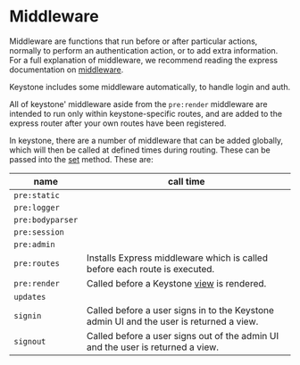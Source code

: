 # Middleware

Middleware are functions that run before or after particular actions, normally to perform an authentication action, or to add extra information. For a full explanation of middleware, we recommend reading the express documentation on [middleware](https://expressjs.com/en/guide/using-middleware.html).

Keystone includes some middleware automatically, to handle login and auth.

All of keystone' middleware aside from the `pre:render` middleware are intended to run only within keystone-specific routes, and are added to the express router after your own routes have been registered.

In keystone, there are a number of middleware that can be added globally, which will then be called at defined times during routing. These can be passed into the [set](/api/methods/set) method. These are:

name | call time
---|---
`pre:static` |
`pre:logger` |
`pre:bodyparser` |
`pre:session` |
`pre:admin` |
`pre:routes` | Installs Express middleware which is called before each route is executed.
`pre:render` | Called before a Keystone [view](/api/view) is rendered.
`updates` |
`signin` | Called before a user signs in to the Keystone admin UI and the user is returned a view.
`signout` | Called before a user signs out of the admin UI and the user is returned a view.
